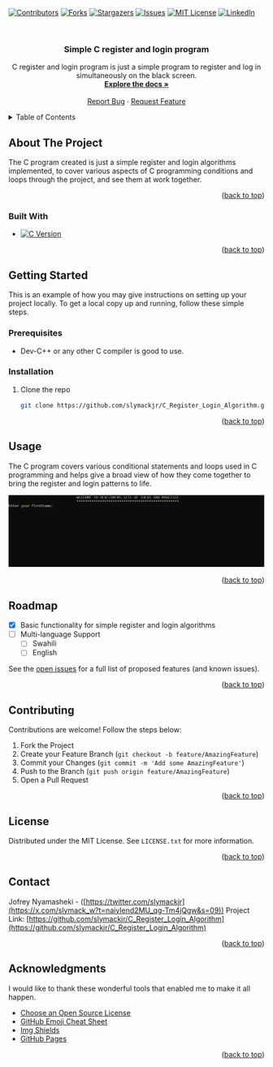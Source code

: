 <!-- Improved compatibility of back-to-top link: See: https://github.com/othneildrew/Best-README-Template/pull/73 -->
<a name="readme-top"></a>



<!-- PROJECT SHIELDS -->

[![Contributors][contributors-shield]][contributors-url]
[![Forks][forks-shield]][forks-url]
[![Stargazers][stars-shield]][stars-url]
[![Issues][issues-shield]][issues-url]
[![MIT License][license-shield]][license-url]
[![LinkedIn][linkedin-shield]][linkedin-url]



<!-- PROJECT LOGO -->
<br />
<div align="center">
  <a href="https://https://github.com/slymackjr/C_Register_Login_Algorithm">
  </a>

  <h3 align="center">Simple C register and login program</h3>

  <p align="center">
    C register and login program is just a simple program to register and log in simultaneously on the black screen.
    <br />
    <a href="https://github.com/slymackjr/E-commerce-Home-Page-Project-Test-1"><strong>Explore the docs »</strong></a>
    <br />
    <br />
    <a href="https://github.com/slymackjr/E-commerce-Home-Page-Project-Test-1/issues">Report Bug</a>
    ·
    <a href="https://github.com/slymackjr/E-commerce-Home-Page-Project-Test-1/issues">Request Feature</a>
  </p>
</div>



<!-- TABLE OF CONTENTS -->
<details>
  <summary>Table of Contents</summary>
  <ol>
    <li>
      <a href="#about-the-project">About The Project</a>
      <ul>
        <li><a href="#built-with">Built With</a></li>
      </ul>
    </li>
    <li>
      <a href="#getting-started">Getting Started</a>
      <ul>
        <li><a href="#prerequisites">Prerequisites</a></li>
        <li><a href="#installation">Installation</a></li>
      </ul>
    </li>
    <li><a href="#usage">Usage</a></li>
    <li><a href="#roadmap">Roadmap</a></li>
    <li><a href="#contributing">Contributing</a></li>
    <li><a href="#license">License</a></li>
    <li><a href="#contact">Contact</a></li>
    <li><a href="#acknowledgments">Acknowledgments</a></li>
  </ol>
</details>



<!-- ABOUT THE PROJECT -->
## About The Project

The C program created is just a simple register and login algorithms implemented, to cover various aspects of C programming conditions and loops through the project, and see them at work together.

<p align="right">(<a href="#readme-top">back to top</a>)</p>



### Built With

* [![C Version][C-shield]][C-url]


<p align="right">(<a href="#readme-top">back to top</a>)</p>



<!-- GETTING STARTED -->
## Getting Started

This is an example of how you may give instructions on setting up your project locally. To get a local copy up and running, follow these simple steps.
### Prerequisites

* Dev-C++ or any other C compiler is good to use.

### Installation

1. Clone the repo
   ```sh
   git clone https://github.com/slymackjr/C_Register_Login_Algorithm.git
   ```

<p align="right">(<a href="#readme-top">back to top</a>)</p>
<!-- USAGE -->   

## Usage

The C program covers various conditional statements and loops used in C programming and helps give a broad view of how they come together to bring the register and login patterns to life.

<div style="overflow-x: auto; white-space: nowrap;">
  <img src="screenshots/c1.PNG" alt="Image 1" style="display: inline-block; max-width: 100%;">
</div>

<p align="right">(<a href="#readme-top">back to top</a>)</p>



<!-- ROADMAP -->
## Roadmap

- [x] Basic functionality for simple register and login algorithms
- [ ] Multi-language Support
    - [ ] Swahili
    - [ ] English

See the [open issues](https://github.com/slymackjr/C_Register_Login_Algorithm/issues) for a full list of proposed features (and known issues).

<p align="right">(<a href="#readme-top">back to top</a>)</p>



<!-- CONTRIBUTING -->
## Contributing

Contributions are welcome! Follow the steps below:

1. Fork the Project
2. Create your Feature Branch (`git checkout -b feature/AmazingFeature`)
3. Commit your Changes (`git commit -m 'Add some AmazingFeature'`)
4. Push to the Branch (`git push origin feature/AmazingFeature`)
5. Open a Pull Request

<p align="right">(<a href="#readme-top">back to top</a>)</p>



<!-- LICENSE -->
## License

Distributed under the MIT License. See `LICENSE.txt` for more information.

<p align="right">(<a href="#readme-top">back to top</a>)</p>



<!-- CONTACT -->
## Contact

Jofrey Nyamasheki - ([https://twitter.com/slymackjr](https://x.com/slymack_w?t=naiyIend2MU_qg-Tm4jQgw&s=09)) 
Project Link: [https://github.com/slymackjr/C_Register_Login_Algorithm](https://github.com/slymackjr/C_Register_Login_Algorithm)

<p align="right">(<a href="#readme-top">back to top</a>)</p>



<!-- ACKNOWLEDGMENTS -->
## Acknowledgments

I would like to thank these wonderful tools that enabled me to make it all happen.

* [Choose an Open Source License](https://choosealicense.com)
* [GitHub Emoji Cheat Sheet](https://www.webpagefx.com/tools/emoji-cheat-sheet)
* [Img Shields](https://shields.io)
* [GitHub Pages](https://pages.github.com)

<p align="right">(<a href="#readme-top">back to top</a>)</p>



<!-- MARKDOWN LINKS & IMAGES -->
<!-- https://www.markdownguide.org/basic-syntax/#reference-style-links -->
[contributors-shield]: https://img.shields.io/github/contributors/slymackjr/C_Register_Login_Algorithm.svg?style=for-the-badge&color=4EA94B
[contributors-url]: https://github.com/slymackjr/C_Register_Login_Algorithm/graphs/contributors
[forks-shield]: https://img.shields.io/github/forks/slymackjr/C_Register_Login_Algorithm.svg?style=for-the-badge
[forks-url]: https://github.com/slymackjr/C_Register_Login_Algorithm/network/members
[stars-shield]: https://img.shields.io/github/stars/slymackjr/C_Register_Login_Algorithm.svg?style=for-the-badge
[stars-url]: https://github.com/slymackjr/C_Register_Login_Algorithm/stargazers
[issues-shield]: https://img.shields.io/github/issues/slymackjr/C_Register_Login_Algorithm.svg?style=for-the-badge
[issues-url]: https://github.com/slymackjr/C_Register_Login_Algorithm/issues
[license-shield]: https://img.shields.io/github/license/slymackjr/C_Register_Login_Algorithm.svg?style=for-the-badge
[license-url]: https://github.com/slymackjr/C_Register_Login_Algorithm/blob/cfile/LICENSE.txt
[linkedin-shield]: https://img.shields.io/badge/-LinkedIn-black.svg?style=for-the-badge&logo=linkedin&colorB=555
[linkedin-url]: https://www.linkedin.com/in/jofrey-nyamasheki-9bb8781ab?utm_source=share&utm_campaign=share_via&utm_content=profile&utm_medium=android_app
[product-screenshot]: screenshots/image1.png
[Laravel.com]: https://img.shields.io/badge/Laravel-FF2D20?style=for-the-badge&logo=laravel&logoColor=white
[Laravel-url]: https://laravel.com
[Bootstrap.com]: https://img.shields.io/badge/Bootstrap-563D7C?style=for-the-badge&logo=bootstrap&logoColor=white
[Bootstrap-url]: https://getbootstrap.com
[Sass-shield]: https://img.shields.io/badge/Sass-v1.47.0-CC6699?style=for-the-badge&logo=sass&logoColor=white
[Sass-url]: https://sass-lang.com/
[HTML-shield]: https://img.shields.io/badge/HTML-v5-4EA94B?style=for-the-badge&logo=html5&logoColor=white
[HTML-url]: https://developer.mozilla.org/en-US/docs/Web/HTML
[PHP-shield]: https://img.shields.io/badge/PHP-v8.0-777BB4?style=for-the-badge&logo=php&logoColor=white
[PHP-url]: https://www.php.net/
[CSS-shield]: https://img.shields.io/badge/CSS-v3-1572B6?style=for-the-badge&logo=css3&logoColor=white
[CSS-url]: https://developer.mozilla.org/en-US/docs/Web/CSS
[JavaScript-shield]: https://img.shields.io/badge/JavaScript-ES6-F7DF1E?style=for-the-badge&logo=javascript&logoColor=black
[JavaScript-url]: https://developer.mozilla.org/en-US/docs/Web/JavaScript
[C-shield]: https://img.shields.io/badge/C-00599C?style=for-the-badge&logo=c&logoColor=white
[C-url]: https://www.learn-c.org/


